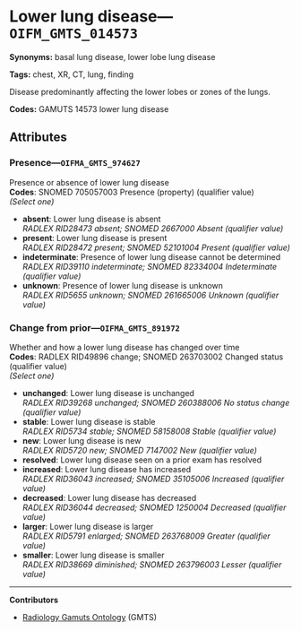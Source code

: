 # Lower lung disease—`OIFM_GMTS_014573`

**Synonyms:** basal lung disease, lower lobe lung disease

**Tags:** chest, XR, CT, lung, finding

Disease predominantly affecting the lower lobes or zones of the lungs.

**Codes:** GAMUTS 14573 lower lung disease

## Attributes

### Presence—`OIFMA_GMTS_974627`

Presence or absence of lower lung disease  
**Codes**: SNOMED 705057003 Presence (property) (qualifier value)  
*(Select one)*

- **absent**: Lower lung disease is absent  
_RADLEX RID28473 absent; SNOMED 2667000 Absent (qualifier value)_
- **present**: Lower lung disease is present  
_RADLEX RID28472 present; SNOMED 52101004 Present (qualifier value)_
- **indeterminate**: Presence of lower lung disease cannot be determined  
_RADLEX RID39110 indeterminate; SNOMED 82334004 Indeterminate (qualifier value)_
- **unknown**: Presence of lower lung disease is unknown  
_RADLEX RID5655 unknown; SNOMED 261665006 Unknown (qualifier value)_

### Change from prior—`OIFMA_GMTS_891972`

Whether and how a lower lung disease has changed over time  
**Codes**: RADLEX RID49896 change; SNOMED 263703002 Changed status (qualifier value)  
*(Select one)*

- **unchanged**: Lower lung disease is unchanged  
_RADLEX RID39268 unchanged; SNOMED 260388006 No status change (qualifier value)_
- **stable**: Lower lung disease is stable  
_RADLEX RID5734 stable; SNOMED 58158008 Stable (qualifier value)_
- **new**: Lower lung disease is new  
_RADLEX RID5720 new; SNOMED 7147002 New (qualifier value)_
- **resolved**: Lower lung disease seen on a prior exam has resolved  
- **increased**: Lower lung disease has increased  
_RADLEX RID36043 increased; SNOMED 35105006 Increased (qualifier value)_
- **decreased**: Lower lung disease has decreased  
_RADLEX RID36044 decreased; SNOMED 1250004 Decreased (qualifier value)_
- **larger**: Lower lung disease is larger  
_RADLEX RID5791 enlarged; SNOMED 263768009 Greater (qualifier value)_
- **smaller**: Lower lung disease is smaller  
_RADLEX RID38669 diminished; SNOMED 263796003 Lesser (qualifier value)_

---

**Contributors**

- [Radiology Gamuts Ontology](https://gamuts.net/) (GMTS)
